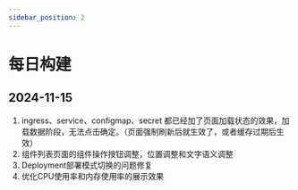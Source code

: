 ```yaml
---
sidebar_position: 2
---
```

# 每日构建

## 2024-11-15

1. ingress、service、configmap、secret 都已经加了页面加载状态的效果，加载数据阶段，无法点击确定。（页面强制刷新后就生效了，或者缓存过期后生效）
2. 组件列表页面的组件操作按钮调整，位置调整和文字语义调整
3. Deployment部署模式切换的问题修复
4. 优化CPU使用率和内存使用率的展示效果
